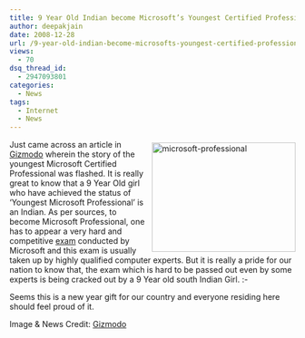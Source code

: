 ```yaml
---
title: 9 Year Old Indian become Microsoft’s Youngest Certified Professional!
author: deepakjain
date: 2008-12-28
url: /9-year-old-indian-become-microsofts-youngest-certified-professional/
views:
  - 70
dsq_thread_id:
  - 2947093801
categories:
  - News
tags:
  - Internet
  - News
---
```

<img class="wp-image-51660" style="border-right: 0px;border-top: 0px;margin: 5px 0px 0px 10px;border-left: 0px;border-bottom: 0px" height="193" alt="microsoft-professional" src="http://cdn.devilsworkshop.org/files/2008/12/microsoftprofessional.jpg" width="253" align="right" border="0" /> Just came across an article in <a href="http://gizmodo.com/5116747/9-year-old-girl-becomes-the-youngest-microsoft-certified-professional" onclick="_gaq.push(['_trackEvent', 'outbound-article', 'http://gizmodo.com/5116747/9-year-old-girl-becomes-the-youngest-microsoft-certified-professional', 'Gizmodo']);" >Gizmodo</a> wherein the story of the youngest Microsoft Certified Professional was flashed. It is really great to know that a 9 Year Old girl who have achieved the status of ‘Youngest Microsoft Professional’ is an Indian. As per sources, to become Microsoft Professional, one has to appear a very hard and competitive <a href="http://www.microsoft.com/learning/mcpexams/register/default.mspx" onclick="_gaq.push(['_trackEvent', 'outbound-article', 'http://www.microsoft.com/learning/mcpexams/register/default.mspx', 'exam']);" >exam</a> conducted by Microsoft and this exam is usually taken up by highly qualified computer experts. But it is really a pride for our nation to know that, the exam which is hard to be passed out even by some experts is being cracked out by a 9 Year old south Indian Girl. <img src="http://devilsworkshop.org/wp-includes/images/smilies/simple-smile.png" alt=":-)" class="wp-smiley" style="height: 1em; max-height: 1em;" />

Seems this is a new year gift for our country and everyone residing here should feel proud of it.

Image & News Credit: <a href="http://gizmodo.com/5116747/9-year-old-girl-becomes-the-youngest-microsoft-certified-professional" onclick="_gaq.push(['_trackEvent', 'outbound-article', 'http://gizmodo.com/5116747/9-year-old-girl-becomes-the-youngest-microsoft-certified-professional', 'Gizmodo']);" >Gizmodo</a>
